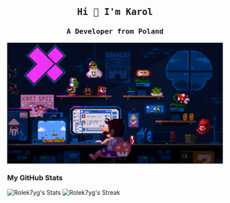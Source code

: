 <h2 align="center"><samp>Hi 👋 I'm Karol</samp></h2>
<h3 align="center"><samp>A Developer from Poland</samp> </h3>

<img align="center" alt="Coding" width="1000" src="https://raw.githubusercontent.com/sugith10/images/main/gif/mario-working.gif">



### My GitHub Stats
![Rolek7yg's Stats](https://github-readme-stats.vercel.app/api?username=Rolek7yg&theme=radical&show_icons=true&hide_border=true&count_private=true)
![Rolek7yg's Streak](https://github-readme-streak-stats.herokuapp.com/?user=Rolek7yg&theme=radical&hide_border=true)
  
  </td>
</tr>
</table>

